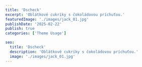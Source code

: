```yaml
---
title: 'Dscheck'
excerpt: 'Oblátkové cukríky s čokoládovou príchuťou.'
featuredImage: './images/jack_01.jpg'
publishDate: '2025-02-22'
publish: true
categories: ['Theme Usage']

seo:
  title: 'Dscheck'
  description: 'Oblátkové cukríky s čokoládovou príchuťou.'
  image: './images/jack_01.jpg'
---
```

